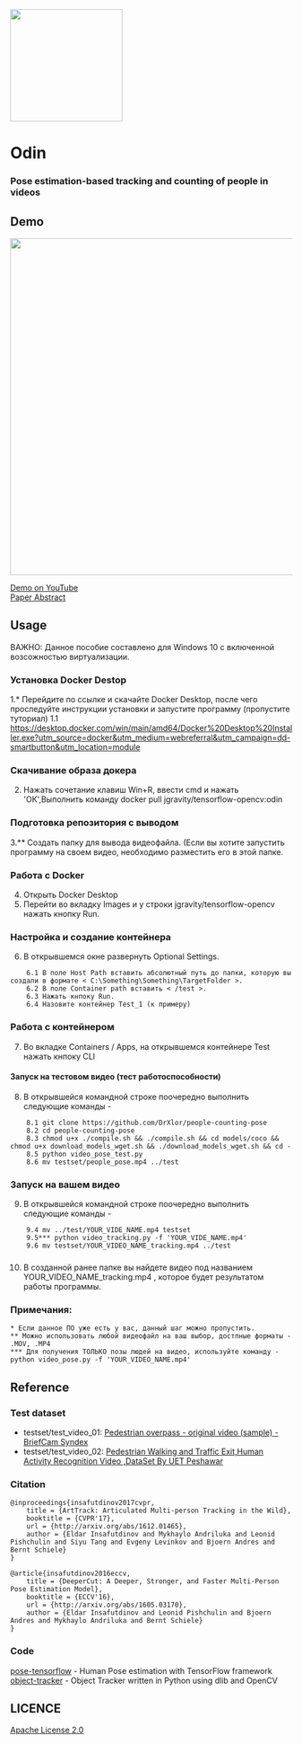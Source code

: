 <img src="/samples/Odin_squared.png" width="200">

# Odin
### Pose estimation-based tracking and counting of people in videos

## Demo
<img src="/samples/sample_results.gif" width="600">  

[Demo on YouTube](http://www.youtube.com/watch?v=5lSUhCjgD7g)  
[Paper Abstract](https://github.com/PJunhyuk/people-counting-pose/blob/master/samples/Pose%20estimation-based%20tracking%20and%20counting%20of%20people%20in%20videos.pdf)

## Usage

ВАЖНО: Данное пособие составлено для Windows 10 с включенной возсожностью виртуализации.
### Установка Docker Destop
1.* Перейдите по ссылке и скачайте Docker Desktop, после чего проследуйте инструкции установки и запустите программу (пропустите туториал)
	1.1 https://desktop.docker.com/win/main/amd64/Docker%20Desktop%20Installer.exe?utm_source=docker&utm_medium=webreferral&utm_campaign=dd-smartbutton&utm_location=module
### Скачивание образа докера
2. Нажать сочетание клавиш Win+R, ввести cmd и нажать 'ОК',Выполнить команду docker pull jgravity/tensorflow-opencv:odin
### Подготовка репозитория с выводом
3.** Создать папку для вывода видеофайла. (Если вы хотите запустить программу на своем видео, необходимо разместить его в этой папке.

### Работа с Docker
4. Открыть Docker Desktop
5. Перейти во вкладку Images и у строки jgravity/tensorflow-opencv нажать кнопку Run.

### Настройка и создание контейнера
6. В открывшемся окне развернуть Optional Settings. 
```
	6.1 В поле Host Path вставить абсолютный путь до папки, которую вы создали в формате < C:\Something\Something\TargetFolder >. 
	6.2 В поле Container path вставить < /test >.
   	6.3 Нажать кнпоку Run.
	6.4 Назовите контейнер Test_1 (к примеру)
```
### Работа с контейнером
7. Во вкладке Containers / Apps, на открывшемся контейнере Test нажать кнпоку CLI
#### Запуск на тестовом видео (тест работоспособности)
8. В открывшейся командной строке поочередно выполнить следующие команды - 
```
	8.1 git clone https://github.com/DrXlor/people-counting-pose
	8.2 cd people-counting-pose
	8.3 chmod u+x ./compile.sh && ./compile.sh && cd models/coco && chmod u+x download_models_wget.sh && ./download_models_wget.sh && cd -
	8.5 python video_pose_test.py
	8.6 mv testset/people_pose.mp4 ../test
```
### Запуск на вашем видео
9. В открывшейся командной строке поочередно выполнить следующие команды - 
```
	9.4 mv ../test/YOUR_VIDE_NAME.mp4 testset
	9.5*** python video_tracking.py -f 'YOUR_VIDE_NAME.mp4'
	9.6 mv testset/YOUR_VIDEO_NAME_tracking.mp4 ../test
```
###
10. В созданной ранее папке вы найдете видео под названием YOUR_VIDEO_NAME_tracking.mp4 , которое будет результатом работы программы.

### Примечания:
	* Если данное ПО уже есть у вас, данный шаг можно пропустить.
	** Можно использовать любой видеофайл на ваш выбор, достпные форматы - .MOV, .MP4 
	*** Для получения ТОЛЬКО позы людей на видео, используйте команду - python video_pose.py -f 'YOUR_VIDEO_NAME.mp4' 


## Reference

### Test dataset
- testset/test_video_01: [Pedestrian overpass - original video (sample) - BriefCam Syndex](https://www.youtube.com/watch?v=aUdKzb4LGJI)
- testset/test_video_02: [Pedestrian Walking and Traffic Exit,Human Activity Recognition Video ,DataSet By UET Peshawar](https://www.youtube.com/watch?v=eZRLm7KK8HA)

### Citation
    @inproceedings{insafutdinov2017cvpr,
	    title = {ArtTrack: Articulated Multi-person Tracking in the Wild},
	    booktitle = {CVPR'17},
	    url = {http://arxiv.org/abs/1612.01465},
	    author = {Eldar Insafutdinov and Mykhaylo Andriluka and Leonid Pishchulin and Siyu Tang and Evgeny Levinkov and Bjoern Andres and Bernt Schiele}
    }

    @article{insafutdinov2016eccv,
        title = {DeeperCut: A Deeper, Stronger, and Faster Multi-Person Pose Estimation Model},
	    booktitle = {ECCV'16},
        url = {http://arxiv.org/abs/1605.03170},
        author = {Eldar Insafutdinov and Leonid Pishchulin and Bjoern Andres and Mykhaylo Andriluka and Bernt Schiele}
    }

### Code
[pose-tensorflow](https://github.com/eldar/pose-tensorflow) - Human Pose estimation with TensorFlow framework  
[object-tracker](https://github.com/bikz05/object-tracker) - Object Tracker written in Python using dlib and OpenCV

## LICENCE
[Apache License 2.0](https://github.com/PJunhyuk/people-counting-pose/blob/master/LICENSE)
